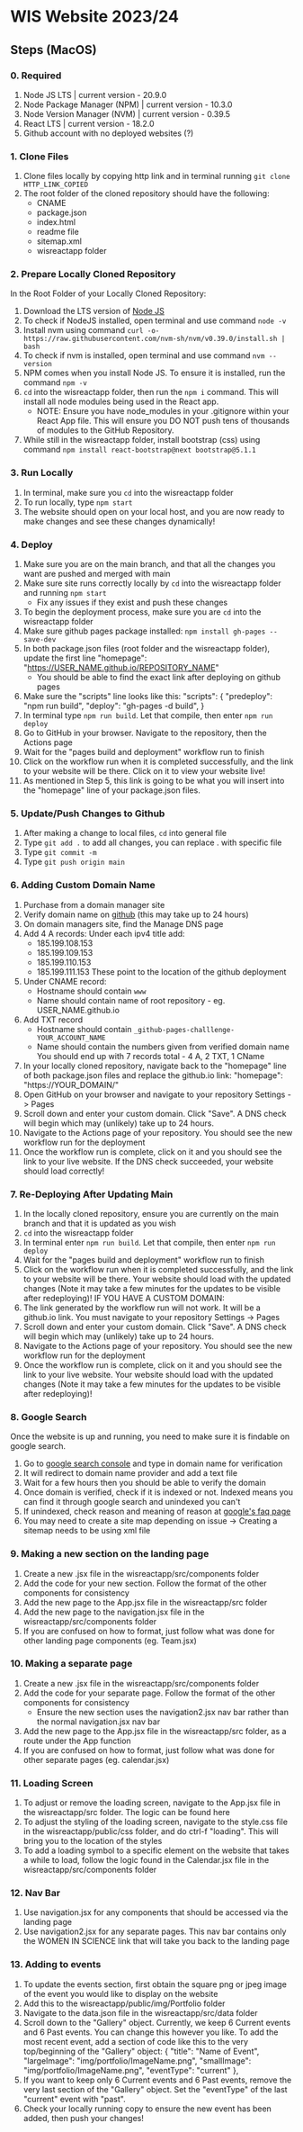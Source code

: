 # WIS Website 2023/24

## Steps (MacOS)
### 0. Required
1. Node JS LTS | current version - 20.9.0
2. Node Package Manager (NPM) | current version - 10.3.0
3. Node Version Manager (NVM) | current version - 0.39.5
4. React LTS | current version - 18.2.0
5. Github account with no deployed websites (?)

### 1. Clone Files
1. Clone files locally by copying http link and in terminal running ```git clone HTTP_LINK_COPIED```
2. The root folder of the cloned repository should have the following:
   - CNAME
   - package.json
   - index.html
   - readme file
   - sitemap.xml
   - wisreactapp folder

### 2. Prepare Locally Cloned Repository
In the Root Folder of your Locally Cloned Repository:
1. Download the LTS version of <a href="https://nodejs.org/en">Node JS</a>
2. To check if NodeJS installed, open terminal and use command ```node -v```
3. Install nvm using command ```curl -o- https://raw.githubusercontent.com/nvm-sh/nvm/v0.39.0/install.sh | bash```
4. To check if nvm is installed, open terminal and use command ```nvm --version```
5. NPM comes when you install Node JS. To ensure it is installed, run the command ```npm -v```
6. ```cd``` into the wisreactapp folder, then run the ```npm i``` command. This will install all node modules being used in the React app.
   - NOTE: Ensure you have node_modules in your .gitignore within your React App file. This will ensure you DO NOT push tens of thousands of modules to the GitHub Repository.
9. While still in the wisreactapp folder, install bootstrap (css) using command ```npm install react-bootstrap@next bootstrap@5.1.1```

### 3. Run Locally
1. In terminal, make sure you ```cd``` into the wisreactapp folder
2. To run locally, type ```npm start```
3. The website should open on your local host, and you are now ready to make changes and see these changes dynamically!

### 4. Deploy
1. Make sure you are on the main branch, and that all the changes you want are pushed and merged with main
2. Make sure site runs correctly locally by ```cd``` into the wisreactapp folder and running ```npm start```
   - Fix any issues if they exist and push these changes
3. To begin the deployment process, make sure you are ```cd``` into the wisreactapp folder
4. Make sure github pages package installed: ```npm install gh-pages --save-dev```
5. In both package.json files (root folder and the wisreactapp folder), update the first line "homepage": "https://USER_NAME.github.io/REPOSITORY_NAME"
   - You should be able to find the exact link after deploying on github pages
6. Make sure the "scripts" line looks like this:
"scripts": {
  "predeploy": "npm run build",
  "deploy": "gh-pages -d build",
}
7. In terminal type ```npm run build```. Let that compile, then enter ```npm run deploy```
8. Go to GitHub in your browser. Navigate to the repository, then the Actions page
9. Wait for the "pages build and deployment" workflow run to finish
10. Click on the workflow run when it is completed successfully, and the link to your website will be there. Click on it to view your website live!
11. As mentioned in Step 5, this link is going to be what you will insert into the "homepage" line of your package.json files.

### 5. Update/Push Changes to Github
1. After making a change to local files, ```cd``` into general file
2. Type ```git add .``` to add all changes, you can replace . with specific file
3. Type ```git commit -m```
4. Type ```git push origin main```

### 6. Adding Custom Domain Name
1. Purchase from a domain manager site
2. Verify domain name on <a href="https://docs.github.com/en/pages/configuring-a-custom-domain-for-your-github-pages-site/managing-a-custom-domain-for-your-github-pages-site">github</a> (this may take up to 24 hours)
3. On domain managers site, find the Manage DNS page
4. Add 4 A records:
   Under each ipv4 title add:
   - 185.199.108.153
   - 185.199.109.153
   - 185.199.110.153
   - 185.199.111.153
  These point to the location of the github deployment
5. Under CNAME record:
   - Hostname should contain ```www```
   - Name should contain name of root repository - eg. USER_NAME.github.io
6. Add TXT record
   - Hostname should contain ```_github-pages-challlenge-YOUR_ACCOUNT_NAME```
   - Name should contain the numbers given from verified domain name
You should end up with 7 records total - 4 A, 2 TXT, 1 CName
7. In your locally cloned repository, navigate back to the "homepage" line of both package.json files and replace the github.io link: "homepage": "https://YOUR_DOMAIN/"
8. Open GitHub on your browser and navigate to your repository Settings -> Pages
9. Scroll down and enter your custom domain. Click "Save". A DNS check will begin which may (unlikely) take up to 24 hours.
10. Navigate to the Actions page of your repository. You should see the new workflow run for the deployment
11. Once the workflow run is complete, click on it and you should see the link to your live website. If the DNS check succeeded, your website should load correctly!

### 7. Re-Deploying After Updating Main
1. In the locally cloned repository, ensure you are currently on the main branch and that it is updated as you wish
2. ```cd``` into the wisreactapp folder
3. In terminal enter ```npm run build```. Let that compile, then enter ```npm run deploy```
4. Wait for the "pages build and deployment" workflow run to finish
5. Click on the workflow run when it is completed successfully, and the link to your website will be there. Your website should load with the updated changes (Note it may take a few minutes for the updates to be visible after redeploying)!
IF YOU HAVE A CUSTOM DOMAIN:
6. The link generated by the workflow run will not work. It will be a github.io link. You must navigate to your repository Settings -> Pages
7. Scroll down and enter your custom domain. Click "Save". A DNS check will begin which may (unlikely) take up to 24 hours.
8. Navigate to the Actions page of your repository. You should see the new workflow run for the deployment
9. Once the workflow run is complete, click on it and you should see the link to your live website. Your website should load with the updated changes (Note it may take a few minutes for the updates to be visible after redeploying)!

### 8. Google Search
Once the website is up and running, you need to make sure it is findable on google search. 
1. Go to <a href="https://search.google.com/search-console/welcome?action=inspect">google search console</a> and type in domain name for verification
2. It will redirect to domain name provider and add a text file
3. Wait for a few hours then you should be able to verify the domain
4. Once domain is verified, check if it is indexed or not. Indexed means you can find it through google search and unindexed you can't
5. If unindexed, check reason and meaning of reason at <a href="https://support.google.com/webmasters/answer/7440203#crawled">google's faq page</a>
6. You may need to create a site map depending on issue -> Creating a sitemap needs to be using xml file

### 9. Making a new section on the landing page
1. Create a new .jsx file in the wisreactapp/src/components folder
2. Add the code for your new section. Follow the format of the other components for consistency
3. Add the new page to the App.jsx file in the wisreactapp/src folder
4. Add the new page to the navigation.jsx file in the wisreactapp/src/components folder
5. If you are confused on how to format, just follow what was done for other landing page components (eg. Team.jsx)

### 10. Making a separate page
1. Create a new .jsx file in the wisreactapp/src/components folder
2. Add the code for your separate page. Follow the format of the other components for consistency
   - Ensure the new section uses the navigation2.jsx nav bar rather than the normal navigation.jsx nav bar
3. Add the new page to the App.jsx file in the wisreactapp/src folder, as a route under the App function
4. If you are confused on how to format, just follow what was done for other separate pages (eg. calendar.jsx)

### 11. Loading Screen
1. To adjust or remove the loading screen, navigate to the App.jsx file in the wisreactapp/src folder. The logic can be found here
2. To adjust the styling of the loading screen, navigate to the style.css file in the wisreactapp/public/css folder, and do ctrl-f "loading". This will bring you to the location of the styles
3. To add a loading symbol to a specific element on the website that takes a while to load, follow the logic found in the Calendar.jsx file in the wisreactapp/src/components folder

### 12. Nav Bar
1. Use navigation.jsx for any components that should be accessed via the landing page
2. Use navigation2.jsx for any separate pages. This nav bar contains only the WOMEN IN SCIENCE link that will take you back to the landing page

### 13. Adding to events
1. To update the events section, first obtain the square png or jpeg image of the event you would like to display on the website
2. Add this to the wisreactapp/public/img/Portfolio folder
3. Navigate to the data.json file in the wisreactapp/src/data folder
4. Scroll down to the "Gallery" object. Currently, we keep 6 Current events and 6 Past events. You can change this however you like. To add the most recent event, add a section of code like this to the very top/beginning of the "Gallery" object:
       {
      "title": "Name of Event",
      "largeImage": "img/portfolio/ImageName.png",
      "smallImage": "img/portfolio/ImageName.png",
      "eventType": "current"
    },
5. If you want to keep only 6 Current events and 6 Past events, remove the very last section of the "Gallery" object. Set the "eventType" of the last "current" event with "past".
6. Check your locally running copy to ensure the new event has been added, then push your changes!
